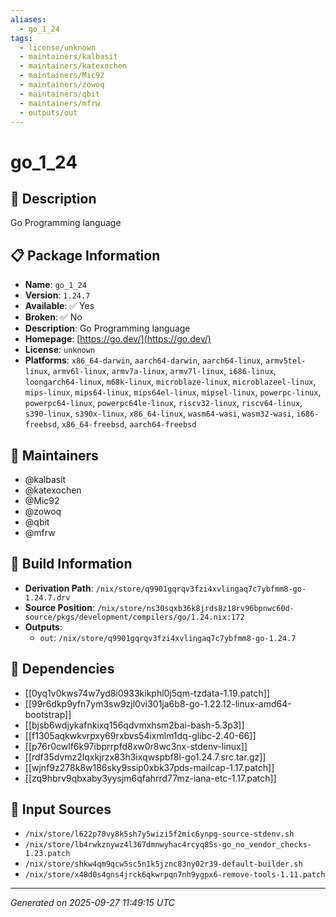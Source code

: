 ```yaml
---
aliases:
  - go_1_24
tags:
  - license/unknown
  - maintainers/kalbasit
  - maintainers/katexochen
  - maintainers/Mic92
  - maintainers/zowoq
  - maintainers/qbit
  - maintainers/mfrw
  - outputs/out
---
```


# go_1_24

## 📝 Description

Go Programming language

## 📋 Package Information

- **Name**: `go_1_24`
- **Version**: `1.24.7`
- **Available**: ✅ Yes
- **Broken**: ✅ No
- **Description**: Go Programming language
- **Homepage**: [https://go.dev/](https://go.dev/)
- **License**: `unknown`
- **Platforms**: `x86_64-darwin`, `aarch64-darwin`, `aarch64-linux`, `armv5tel-linux`, `armv6l-linux`, `armv7a-linux`, `armv7l-linux`, `i686-linux`, `loongarch64-linux`, `m68k-linux`, `microblaze-linux`, `microblazeel-linux`, `mips-linux`, `mips64-linux`, `mips64el-linux`, `mipsel-linux`, `powerpc-linux`, `powerpc64-linux`, `powerpc64le-linux`, `riscv32-linux`, `riscv64-linux`, `s390-linux`, `s390x-linux`, `x86_64-linux`, `wasm64-wasi`, `wasm32-wasi`, `i686-freebsd`, `x86_64-freebsd`, `aarch64-freebsd`
## 👥 Maintainers

- @kalbasit
- @katexochen
- @Mic92
- @zowoq
- @qbit
- @mfrw


## 🔧 Build Information

- **Derivation Path**: `/nix/store/q9901gqrqv3fzi4xvlingaq7c7ybfmm8-go-1.24.7.drv`
- **Source Position**: `/nix/store/ns30sqxb36k8jrds8z18rv96bpnwc60d-source/pkgs/development/compilers/go/1.24.nix:172`
- **Outputs**:
  - `out`:  `/nix/store/q9901gqrqv3fzi4xvlingaq7c7ybfmm8-go-1.24.7`

## 🔗 Dependencies

- [[0yq1v0kws74w7yd8i0933kikphl0j5qm-tzdata-1.19.patch]]
- [[99r6dkp9yfn7ym3sw9zjl0vi301ja6b8-go-1.22.12-linux-amd64-bootstrap]]
- [[bjsb6wdjykafnkixq156qdvmxhsm2bai-bash-5.3p3]]
- [[f1305aqkwkvrpxy69rxbvs54ixmlm1dq-glibc-2.40-66]]
- [[p76r0cwlf6k97ibprrpfd8xw0r8wc3nx-stdenv-linux]]
- [[rdf35dvmz2lqxkjrzx83h3ixqwspbf8l-go1.24.7.src.tar.gz]]
- [[wjnf9z278k8w186sky9ssip0xbk37pds-mailcap-1.17.patch]]
- [[zq9hbrv9qbxaby3yysjm6qfahrrd77mz-iana-etc-1.17.patch]]

## 📁 Input Sources

- `/nix/store/l622p70vy8k5sh7y5wizi5f2mic6ynpg-source-stdenv.sh`
- `/nix/store/lb4rwkznywz4l367dmnwyhac4rcyq85s-go_no_vendor_checks-1.23.patch`
- `/nix/store/shkw4qm9qcw5sc5n1k5jznc83ny02r39-default-builder.sh`
- `/nix/store/x48d0s4gns4jrck6qkwrpqn7nh9ygpx6-remove-tools-1.11.patch`

---
*Generated on 2025-09-27 11:49:15 UTC*
